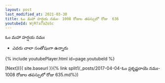 ```yaml
---
layout: post
last_modified_at: 2021-03-30
title: ఓం మహా హర్షయ నమః- 1008 రోజుల తపస్సులో రోజు  636
youtubeId: WjRTa7aZoSc
---
```

 
 
 ఓం మహా హర్షయ నమః  
 
 -  ఎవరు చాలా సంతోషంగా ఉన్నారు 
 
  
 
  
 
 
 
 
 
 


{% include youtubePlayer.html id=page.youtubeId %}
 
[Next]({{ site.baseurl }}{% link  split1/_posts/2017-04-04-ఓం ప్రకృష్టరాయె నమః- 1008 రోజుల తపస్సులో రోజు  635.md%})
 
